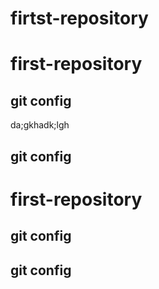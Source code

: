 # firtst-repository
# first-repository
## git config
da;gkhadk;lgh
## git config
# first-repository
## git config
## git config
